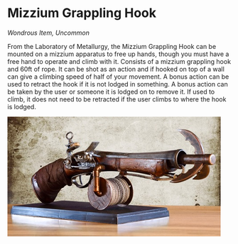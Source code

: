 # Mizzium Grappling Hook

*Wondrous Item, Uncommon*

From the Laboratory of Metallurgy, the Mizzium Grappling Hook can be mounted on a mizzium apparatus to free up hands, though you must have a free hand to operate and climb with it. Consists of a mizzium grappling hook and 60ft of rope. It can be shot as an action and if hooked on top of a wall can give a climbing speed of half of your movement. A bonus action can be used to retract the hook if it is not lodged in something. A bonus action can be taken by the user or someone it is lodged on to remove it. If used to climb, it does not need to be retracted if the user climbs to where the hook is lodged.

![Mizzium Grappling Hook](../../Images/MGH.jpg)
